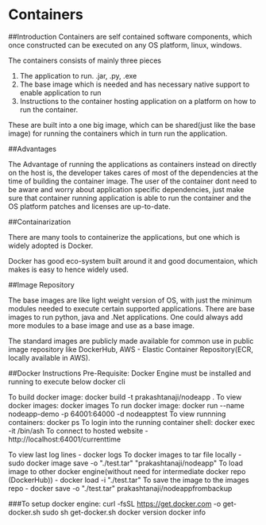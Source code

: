 # Containers
##Introduction
Containers are self contained software components, which once constructed can be executed on any OS platform, linux, windows.

The containers consists of mainly three pieces
1) The application to run. .jar, .py, .exe
2) The base image which is needed and has necessary native support to enable application to run
3) Instructions to the container hosting application on a platform on how to run the container.

These are built into a one big image, which can be shared(just like the base image) for running the containers which in turn run the application.

##Advantages

The Advantage of running the applications as containers instead on directly on the host is, the developer takes cares of most of the dependencies at the time of building the container image. The user of the container dont need to be aware and worry about application specific dependencies, just make sure that container running application is able to run the container and the OS platform patches and licenses are up-to-date.

##Containarization

There are many tools to containerize the applications, but one which is widely adopted is Docker.

Docker has good eco-system built around it and good documentaion, which makes is easy to hence widely used.

##Image Repository

 The base images are like light weight version of OS, with just the minimum modules needed to execute certain supported applications.
 There are base images to run python, java and .Net applications. One could always add more modules to a base image and use as a base image.

 The standard images are publicly made available for common use in public image repository like DockerHub, AWS - Elastic Container Repository(ECR, locally available in AWS).

 ##Docker Instructions
Pre-Requisite: Docker Engine must be installed and running to execute below docker cli

 To build docker image: docker build -t prakashtanaji/nodeapp .
 To view docker images: docker images
 To run docker image:  docker run --name nodeapp-demo -p 64001:64000 -d nodeapptest
 To view runnning containers: docker ps
 To login into the running container shell: docker exec -it <container id>  /bin/ash
 To connect to hosted website - http://localhost:64001/currenttime

 To view last log lines - docker logs <container-id>
 To docker images to tar file locally -  sudo docker image save -o "./test.tar" "prakashtanaji/nodeapp"
 To load image to other docker engine(without need for intermediate docker repo (DockerHub)) - docker load -i "./test.tar"
 To save the image to the images repo - docker save -o "./test.tar" prakashtanaji/nodeappfrombackup


###To setup docker engine:
curl -fsSL https://get.docker.com -o get-docker.sh
sudo sh get-docker.sh
docker version
docker info







